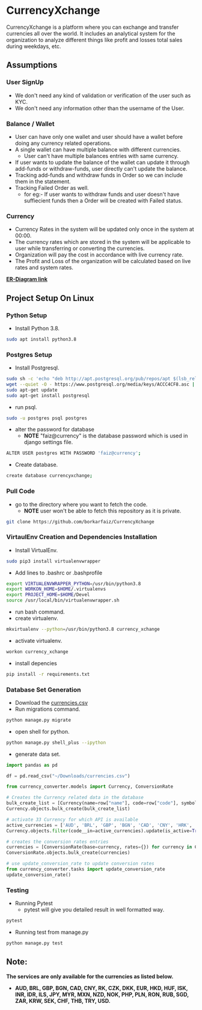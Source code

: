 # CurrencyXchange

CurrencyXchange is a platform where you can exchange and transfer currencies all over the world.
 It includes an analytical system for the organization to analyze different things like profit and losses total sales during weekdays, etc.


## Assumptions
### User SignUp
- We don't need any kind of validation or verification of the user such as KYC.
- We don't need any information other than the username of the User.

### Balance / Wallet
- User can have only one wallet and user should have a wallet before doing any currency related operations.
- A single wallet can have multiple balance with different currencies.
    - User can't have multiple balances entries with same currency.
- If user wants to update the balance of the wallet can update it through add-funds or withdraw-funds, user directly can't update the balance.
- Tracking add-funds and withdraw funds in Order so we can include them in the statement.
- Tracking Failed Order as well.
    - for eg:- If user wants to withdraw funds and user doesn't have suffiecient funds then a Order will be created with Failed status.


### Currency
- Currency Rates in the system will be updated only once in the system at 00:00.
- The currency rates which are stored in the system will be applicable to user while transferring or converting the currencies.
- Organization will pay the cost in accordance with live currency rate.
- The Profit and Loss of the organization will be calculated based on live rates and system rates.


**[ER-Diagram link](https://viewer.diagrams.net/?page-id=R2lEEEUBdFMjLlhIrx00&highlight=0000ff&edit=_blank&layers=1&nav=1&hide-pages=1#G1VYm80M0hQ24dXnktkEFnQ5aQuTpRXsxZ)**

## Project Setup On Linux
### Python Setup
- Install Python 3.8.
```bash
sudo apt install python3.8
```

### Postgres Setup
- Install Postgresql.
```bash
sudo sh -c 'echo "deb http://apt.postgresql.org/pub/repos/apt $(lsb_release -cs)-pgdg main" > /etc/apt/sources.list.d/pgdg.list'
wget --quiet -O - https://www.postgresql.org/media/keys/ACCC4CF8.asc | sudo apt-key add -
sudo apt-get update
sudo apt-get install postgresql

```
- run psql.
```bash
sudo -u postgres psql postgres
```
- alter the password for database
    - **NOTE** "faiz@currency" is the database password which is used in django settings file.
```bash
ALTER USER postgres WITH PASSWORD 'faiz@currency';
```
- Create database.
```bash
create database currencyxchange;
```
### Pull Code
- go to the directory where you want to fetch the code.
    - **NOTE** user won't be able to fetch this repository as it is private.
```bash
git clone https://github.com/borkarfaiz/CurrencyXchange
```

### VirtaulEnv Creation and Dependencies Installation

- Install VirtualEnv.
```bash
sudo pip3 install virtualenvwrapper
```
- Add lines to .bashrc or .bashprofile
```bash
export VIRTUALENVWRAPPER_PYTHON=/usr/bin/python3.8
export WORKON_HOME=$HOME/.virtualenvs
export PROJECT_HOME=$HOME/Devel
source /usr/local/bin/virtualenvwrapper.sh
```
- run bash command.
- create virtualenv.
```bash
mkvirtualenv --python=/usr/bin/python3.8 currency_xchange
```
- activate virtualenv.
```bash
workon currency_xchange
```
- install depencies
```bash
pip install -r requirements.txt
```
### Database Set Generation
- Download the [currencies.csv](https://drive.google.com/file/d/1XVbYBjhMPL0qA8UizyX-RrUzSa31Jb5r/view?usp=sharing)
- Run migrations command.
```bash
python manage.py migrate
```
- open shell for python.
```bash
python manage.py shell_plus --ipython
```
- generate data set.
```python
import pandas as pd

df = pd.read_csv("~/Downloads/currencies.csv")

from currency_converter.models import Currency, ConversionRate

# Creates the Currency related data in the database
bulk_create_list = [Currency(name=row["name"], code=row["code"], symbol=row["symbol"]) for idx, row in df.iterrows()]
Currency.objects.bulk_create(bulk_create_list)

# activate 33 Currency for which API is available
active_currencies = ['AUD', 'BRL', 'GBP', 'BGN', 'CAD', 'CNY', 'HRK', 'CZK', 'DKK', 'EUR', 'HKD', 'HUF','ISK', 'INR', 'IDR', 'ILS', 'JPY', 'MYR', 'MXN', 'NZD','NOK','PHP', 'PLN','RON', 'RUB','SGD', 'ZAR', 'KRW', 'SEK', 'CHF', 'THB', 'TRY', 'USD']
Currency.objects.filter(code__in=active_currencies).update(is_active=True)

# creates the conversion rates entries
currencies = [ConversionRate(base=currency, rates={}) for currency in Currency.objects.filter(is_active=True)]
ConversionRate.objects.bulk_create(currencies)

# use update_conversion_rate to update conversion rates
from currency_converter.tasks import update_conversion_rate
update_conversion_rate()
```

### Testing
- Running Pytest
    - pytest will give you detailed result in well formatted way.
```bash
pytest
```
- Running test from manage.py
```bash
python manage.py test
```


## Note:
**The services are only available for the currencies as listed below.**  
- **AUD, BRL, GBP, BGN, CAD, CNY, RK, CZK, DKK, EUR, HKD, HUF, ISK, INR, IDR, ILS, JPY, MYR, MXN, NZD, NOK, PHP, PLN, RON, RUB, SGD, ZAR, KRW, SEK, CHF, THB, TRY, USD.**
